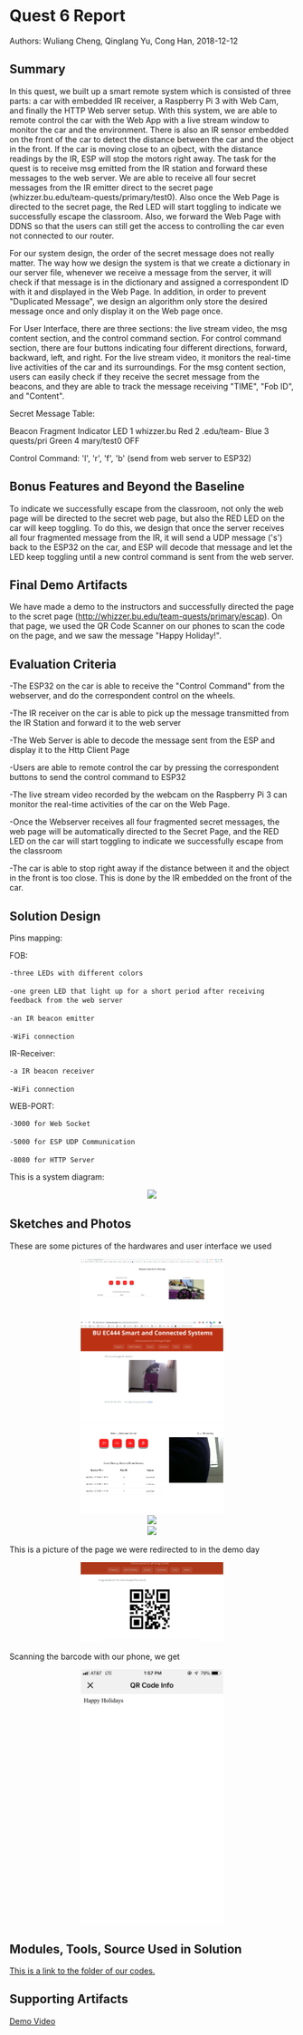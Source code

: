 #	Quest 6 Report

Authors: Wuliang Cheng, Qinglang Yu, Cong Han, 2018-12-12

##	Summary

In this quest, we built up a smart remote system which is consisted of three parts: a car with embedded IR receiver, a Raspberry Pi 3 with Web Cam, and finally the HTTP Web server setup. With this system, we are able to remote control the car with the Web App with a live stream window to monitor the car and the environment. There is also an IR sensor embedded on the front of the car to detect the distance between the car and the object in the front. If the car is moving close to an ojbect, with the distance readings by the IR, ESP will stop the motors right away. The task for the quest is to receive msg emitted from the IR station and forward these messages to the web server. We are able to receive all four secret messages from the IR emitter direct to the secret page (whizzer.bu.edu/team-quests/primary/test0). Also once the Web Page is directed to the secret page, the Red LED will start toggling to indicate we successfully escape the classroom. Also, we forward the Web Page with DDNS so that the users can still get the access to controlling the car even not connected to our router.

For our system design, the order of the secret message does not really matter. The way how we design the system is that we create a dictionary in our server file, whenever we receive a message from the server, it will check if that message is in the dictionary and assigned a correspondent ID with it and displayed in the Web Page. In addition, in order to prevent "Duplicated Message", we design an algorithm only store the desired message once and only display it on the Web page once.

For User Interface, there are three sections: the live stream video, the msg content section, and the control command section. For control command section, there are four buttons indicating four different directions, forward, backward, left, and right. For the live stream video, it monitors the real-time live activities of the car and its surroundings. For the msg content section, users can easily check if they receive the secret message from the beacons, and they are able to track the message receiving "TIME", "Fob ID", and "Content".

Secret Message Table:

Beacon	Fragment	Indicator LED
1	whizzer.bu	Red
2	.edu/team-	Blue
3	quests/pri	Green
4	mary/test0	OFF

Control Command: 'l', 'r', 'f', 'b' (send from web server to ESP32)

## Bonus Features and Beyond the Baseline

To indicate we successfully escape from the classroom, not only the web page will be directed to the secret web page, but also the RED LED on the car will keep toggling.
To do this, we design that once the server receives all four fragmented message from the IR, it will send a UDP message ('s') back to the ESP32 on the car, and ESP will decode that message and let the LED keep toggling until a new control command is sent from the web server.

##	Final Demo Artifacts

We have made a demo to the instructors and successfully directed the page to the scret page (http://whizzer.bu.edu/team-quests/primary/escap). On that page, we used the QR Code Scanner on our phones to scan the code on the page, and we saw the message "Happy Holiday!".

##	Evaluation Criteria

-The ESP32 on the car is able to receive the "Control Command" from the webserver, and do the correspondent control on the wheels.

-The IR receiver on the car is able to pick up the message transmitted from the IR Station and forward it to the web server

-The Web Server is able to decode the message sent from the ESP and display it to the Http Client Page

-Users are able to remote control the car by pressing the correspondent buttons to send the control command to ESP32

-The live stream video recorded by the webcam on the Raspberry Pi 3 can monitor the real-time activities of the car on the Web Page.

-Once the Webserver receives all four fragmented secret messages, the web page will be automatically directed to the Secret Page, and the RED LED on the car will start toggling to indicate we successfully escape from the classroom

-The car is able to stop right away if the distance between it and the object in the front is too close. This is done by the IR embedded on the front of the car.
	
##	Solution Design

Pins mapping:

FOB: 
	
	-three LEDs with different colors
	
	-one green LED that light up for a short period after receiving feedback from the web server
	
	-an IR beacon emitter
	
	-WiFi connection

IR-Receiver: 
	
	-a IR beacon receiver
	
	-WiFi connection

WEB-PORT:

    -3000 for Web Socket

    -5000 for ESP UDP Communication

    -8080 for HTTP Server
	
This is a system diagram: 

<center><img src="./Images/system_diagram.jpg" width="50%" /></center>

	
##	Sketches and Photos

These are some pictures of the hardwares and user interface we used

<center><img src="./Images/00.jpg" width="50%" /></center>

<center><img src="./Images/01.jpg" width="50%" /></center>

<center><img src="./Images/02.jpg" width="50%" /></center>

<center><img src="./Images/03.jpg" width="50%" /></center>

<center><img src="./Images/04.jpg" width="50%" /></center>

This is a picture of the page we were redirected to in the demo day

<center><img src="./Images/05.jpg" width="50%" /></center>

Scanning the barcode with our phone, we get

<center><img src="./Images/06.jpg" width="50%" /></center>

##	Modules, Tools, Source Used in Solution

<a href="./Codes">This is a link to the folder of our codes.</a>

##	Supporting Artifacts

[Demo Video](https://drive.google.com/file/d/1RsANWp7wujtHrTKtbFNKiHXtNzp9B6Dl/view?usp=sharing)

